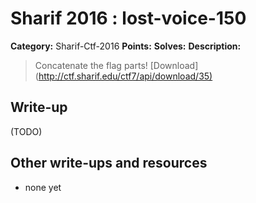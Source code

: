 # Sharif 2016 : lost-voice-150

**Category:** Sharif-Ctf-2016
**Points:** 
**Solves:** 
**Description:**

> Concatenate the flag parts! [Download](<http://ctf.sharif.edu/ctf7/api/download/35)>


## Write-up

(TODO)

## Other write-ups and resources

* none yet
